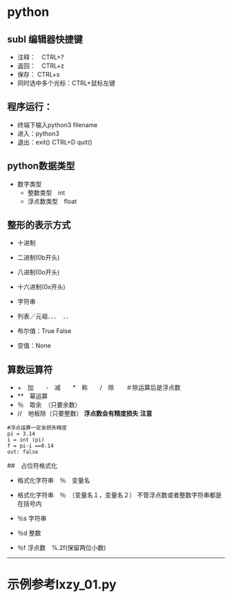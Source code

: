 # python
## subl 编辑器快捷键
- 注释：　CTRL+?
- 返回：　CTRL+z
- 保存： CTRL+s
- 同时选中多个光标：CTRL+鼠标左键
## 程序运行：
- 终端下输入python3 filename
- 进入：python3
- 退出：exit()  CTRL+D  quit()


## python数据类型
- 数字类型
    - 整数类型　int
    - 浮点数类型　float

## 整形的表示方式
- 十进制

- 二进制(0b开头)

- 八进制(0o开头)

- 十六进制(0x开头)




- 字符串
- 列表／元祖．．．　．．
- 布尔值：True False
- 空值：None
## 算数运算符
- +　加　　-　减　　*　称　　/　除　　＃除运算后是浮点数
- **　幂运算
- ％　取余　（只要余数）
- //　地板除（只要整数）
**浮点数会有精度损失**
**注意**
```
#浮点运算一定会损失精度
pi = 3.14
i = int (pi)
f = pi-i ==0.14
out: false
```


##　占位符格式化　
- 格式化字符串　％　变量名
- 格式化字符串　％　（变量名１，变量名２） 不管浮点数或者整数字符串都是在括号内

- ％s 字符串
- ％d 整数
- ％f 浮点数　%.2f(保留两位小数)

---
# 示例参考lxzy_01.py